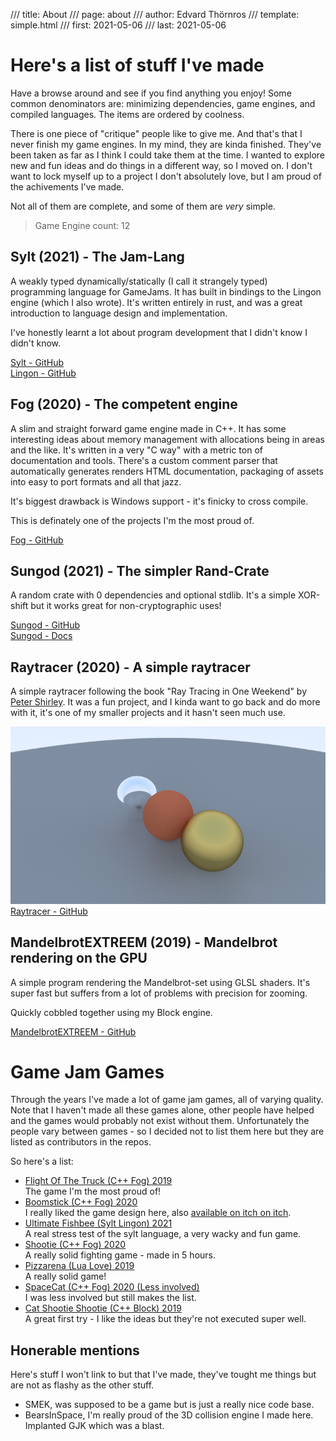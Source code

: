 /// title: About
/// page: about
/// author: Edvard Thörnros
/// template: simple.html
/// first: 2021-05-06
/// last: 2021-05-06

<h1 class="center page-title"> Here's a list of stuff I've made </h1>
Have a browse around and see if you find anything you enjoy!
Some common denominators are: minimizing dependencies, game engines,
and compiled languages. The items are ordered by coolness.

There is one piece of "critique" people like to give me. And that's that I
never finish my game engines. In my mind, they are kinda finished. They've
been taken as far as I think I could take them at the time. I wanted to
explore new and fun ideas and do things in a different way, so I moved on.
I don't want to lock myself up to a project I don't absolutely love,
but I am proud of the achivements I've made.


Not all of them are complete, and some of them are *very* simple.

> Game Engine count: <span class="ge-count">12</span>

## Sylt (2021) - The Jam-Lang
A weakly typed dynamically/statically (I call it strangely typed) programming language
for GameJams. It has built in bindings to the Lingon engine (which I also wrote).
It's written entirely in rust, and was a great introduction to language design and implementation.

I've honestly learnt a lot about program development that I didn't know I didn't know.

<div class="link">
<a href="https://github.com/FredTheDino/sylt-lang">Sylt - GitHub</a><br>
<a href="https://github.com/sornas/lingon">Lingon - GitHub</a><br>
</div>

## Fog (2020) - The competent engine
A slim and straight forward game engine made in C++. It has some interesting
ideas about memory management with allocations being in areas and the like.
It's written in a very "C way" with a metric ton of documentation and tools.
There's a custom comment parser that automatically generates renders HTML
documentation, packaging of assets into easy to port formats and all that
jazz.

It's biggest drawback is Windows support - it's finicky to cross compile.

This is definately one of the projects I'm the most proud of.

<div class="link">
<a href="https://github.com/FredTheDino/Fog">Fog - GitHub</a>
</div>

## Sungod (2021) - The simpler Rand-Crate
A random crate with 0 dependencies and optional stdlib. It's a simple XOR-shift
but it works great for non-cryptographic uses!

<div class="link">
<a href="https://github.com/FredTheDino/sungod">Sungod - GitHub</a><br>
<a href="https://docs.rs/sungod/0.3.1/sungod/">Sungod - Docs</a><br>
</div>

## Raytracer (2020) - A simple raytracer 
A simple raytracer following the book "Ray Tracing in One Weekend" by
<a href="https://www.petershirley.com/home">Peter Shirley</a>.
It was a fun project, and I kinda want to go back and do more with it,
it's one of my smaller projects and it hasn't seen much use.

<img src="static/render.png" />

<div class="link">
<a href="https://github.com/FredTheDino/Raytracer">Raytracer - GitHub</a>
</div>

## MandelbrotEXTREEM (2019) - Mandelbrot rendering on the GPU
A simple program rendering the Mandelbrot-set using GLSL shaders.
It's super fast but suffers from a lot of problems with precision
for zooming.

Quickly cobbled together using my Block engine.

<div class="link">
<a href="https://github.com/FredTheDino/MandelbrotEXTREEM">MandelbrotEXTREEM - GitHub</a>
</div>

<h1 class="center page-title">Game Jam Games</h1>
Through the years I've made a lot of game jam games, all of varying quality.
Note that I haven't made all these games alone, other people have helped and the games would probably not exist without them.
Unfortunately the people vary between games - so I decided not to list them here but they are listed as contributors in the repos.

So here's a list:
 - <a href="https://github.com/FredTheDino/FlightOfTheTruck">Flight Of The Truck (C++ Fog) 2019</a><br>The game I'm the most proud of!
 - <a href="https://github.com/FredTheDino/GhoulDissassembly">Boomstick (C++ Fog) 2020</a><br>I really liked the game design here, also <a href="https://fredthedino.itch.io/boomstick">available on itch on itch</a>.
 - <a href="https://sornas.itch.io/ultimate-fishbee">Ultimate Fishbee (Sylt Lingon) 2021</a><br>A real stress test of the sylt language, a very wacky and fun game.
 - <a href="https://github.com/FredTheDino/Shootie">Shootie (C++ Fog) 2020</a><br>A really solid fighting game - made in 5 hours.
 - <a href="https://github.com/FredTheDino/SGJ2019">Pizzarena (Lua Love) 2019</a><br>A really solid game!
 - <a href="https://github.com/FredTheDino/SpaceCat">SpaceCat (C++ Fog) 2020 (Less involved)</a><br>I was less involved but still makes the list.
 - <a href="https://github.com/FredTheDino/GGJam2019">Cat Shootie Shootie (C++ Block) 2019</a><br>A great first try - I like the ideas but they're not executed super well.

## Honerable mentions
Here's stuff I won't link to but that I've made, they've tought me things but are not as flashy as the other stuff.

 - SMEK, was supposed to be a game but is just a really nice code base.
 - BearsInSpace, I'm really proud of the 3D collision engine I made here. Implanted GJK which was a blast.
